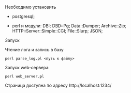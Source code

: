 Необходимо установить

* postgresql;

* perl и модули:
	DBI;
	DBD::Pg;
	Data::Dumper;
	Archive::Zip;
	HTTP::Server::Simple::CGI;
	File::Slurp;
	JSON;


Запуск

Чтение лога и запись в базу

```
perl parse_log.pl <путь к файлу>
```

Запуск web-сервера

```
perl web_server.pl
```

Страница доступна по адресу http://localhost:1234/
